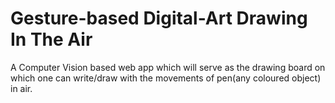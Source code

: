 # Gesture-based Digital-Art Drawing In The Air
A Computer Vision based web app which will serve as the drawing board on which one can write/draw with the movements of pen(any coloured object) in air.
